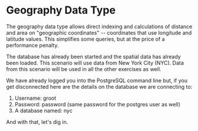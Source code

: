 # Geography Data Type
 
The geography data type allows direct indexing and calculations of distance and area on "geographic coordinates" -- coordinates that use longitude and latitude values. This simplifies some queries, but at the price of a performance penalty. 

The database has already been started and the spatial data has already been loaded. This scenario will use data from New York City (NYC). Data from this scenario will be used in all the other exercises as well.

We have already logged you into the PostgreSQL command line but, if you get disconnected here are the details on the database we are connecting to:
1. Username: groot
1. Password: password (same password for the postgres user as well)
1. A database named: nyc

And with that, let's dig in. 

